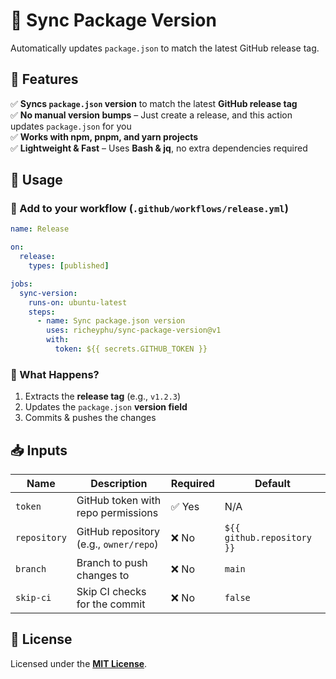 # 🔄 Sync Package Version

Automatically updates `package.json` to match the latest GitHub release tag.

## 📌 Features

✅ **Syncs `package.json` version** to match the latest **GitHub release tag**  
✅ **No manual version bumps** – Just create a release, and this action updates `package.json` for you  
✅ **Works with npm, pnpm, and yarn projects**  
✅ **Lightweight & Fast** – Uses **Bash & jq**, no extra dependencies required

## 🔧 Usage

### 📝 Add to your workflow (`.github/workflows/release.yml`)

```yaml
name: Release

on:
  release:
    types: [published]

jobs:
  sync-version:
    runs-on: ubuntu-latest
    steps:
      - name: Sync package.json version
        uses: richeyphu/sync-package-version@v1
        with:
          token: ${{ secrets.GITHUB_TOKEN }}
```

### 🎯 What Happens?

1. Extracts the **release tag** (e.g., `v1.2.3`)
2. Updates the `package.json` **version field**
3. Commits & pushes the changes

## 📥 Inputs

| Name         | Description                            | Required | Default                    |
| ------------ | -------------------------------------- | -------- | -------------------------- |
| `token`      | GitHub token with repo permissions     | ✅ Yes   | N/A                        |
| `repository` | GitHub repository (e.g., `owner/repo`) | ❌ No    | `${{ github.repository }}` |
| `branch`     | Branch to push changes to              | ❌ No    | `main`                     |
| `skip-ci`    | Skip CI checks for the commit          | ❌ No    | `false`                    |

## 📜 License

Licensed under the [**MIT License**](LICENSE).
